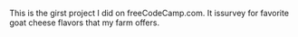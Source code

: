 This is the girst project I did on freeCodeCamp.com. It issurvey for favorite goat cheese flavors that my farm offers.
